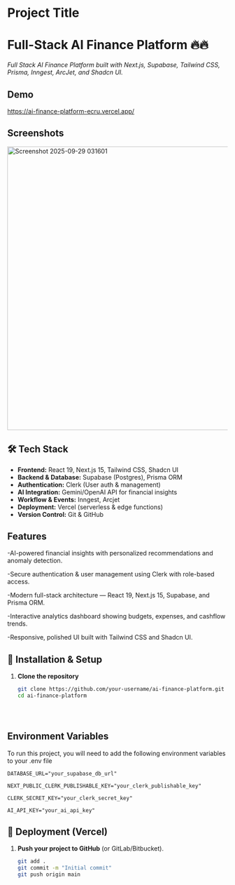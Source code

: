 
# Project Title


# **Full-Stack AI Finance Platform** 🔥🔥

*Full Stack AI Finance Platform built with Next.js, Supabase, Tailwind CSS, Prisma, Inngest, ArcJet, and Shadcn UI.*


## Demo

https://ai-finance-platform-ecru.vercel.app/



## Screenshots

<img width="1031" height="647" alt="Screenshot 2025-09-29 031601" src="https://github.com/user-attachments/assets/5b3057a7-769c-484f-b4e1-0c651d1c2460" />



## 🛠 Tech Stack

- **Frontend:** React 19, Next.js 15, Tailwind CSS, Shadcn UI  
- **Backend & Database:** Supabase (Postgres), Prisma ORM  
- **Authentication:** Clerk (User auth & management)  
- **AI Integration:** Gemini/OpenAI API for financial insights  
- **Workflow & Events:** Inngest, Arcjet  
- **Deployment:** Vercel (serverless & edge functions)  
- **Version Control:** Git & GitHub  




## Features

-AI-powered financial insights with personalized recommendations and anomaly detection.

-Secure authentication & user management using Clerk with role-based access.

-Modern full-stack architecture — React 19, Next.js 15, Supabase, and Prisma ORM.

-Interactive analytics dashboard showing budgets, expenses, and cashflow trends.

-Responsive, polished UI built with Tailwind CSS and Shadcn UI.


## 🚀 Installation & Setup

1. **Clone the repository**
   ```bash
   git clone https://github.com/your-username/ai-finance-platform.git
   cd ai-finance-platform


    
## Environment Variables

To run this project, you will need to add the following environment variables to your .env file

`DATABASE_URL="your_supabase_db_url"`

`NEXT_PUBLIC_CLERK_PUBLISHABLE_KEY="your_clerk_publishable_key"`

`CLERK_SECRET_KEY="your_clerk_secret_key"`

`AI_API_KEY="your_ai_api_key"`

## 🚀 Deployment (Vercel)

1. **Push your project to GitHub** (or GitLab/Bitbucket).
   ```bash
   git add .
   git commit -m "Initial commit"
   git push origin main










